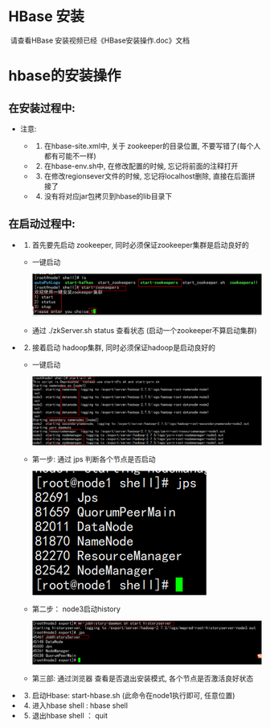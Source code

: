 # HBase 安装

​	请查看HBase 安装视频已经《HBase安装操作.doc》文档

# hbase的安装操作

## 在安装过程中: 

* 注意:

  * 1) 在hbase-site.xml中, 关于 zookeeper的目录位置, 不要写错了(每个人都有可能不一样)
  * 2) 在hbase-env.sh中, 在修改配置的时候, 忘记将前面的注释打开
  * 3) 在修改regionsever文件的时候, 忘记将localhost删除, 直接在后面拼接了

  * 4) 没有将对应jar包拷贝到hbase的lib目录下

## 在启动过程中:

* 1) 首先要先启动 zookeeper, 同时必须保证zookeeper集群是启动良好的

  * 一键启动

    ![image-20210318154734623](images/image-20210318154734623.png)

  * 通过 ./zkServer.sh status  查看状态  (启动一个zookeeper不算启动集群)

* 2) 接着启动 hadoop集群, 同时必须保证hadoop是启动良好的

  * 一键启动

    ![image-20210318154941019](images/image-20210318154941019.png)

  * 第一步: 通过 jps 判断各个节点是否启动  

    ![image-20210318155006352](images/image-20210318155006352.png)

  * 第二步： node3启动history

    ![image-20210318155213666](images/image-20210318155213666.png)

  * 第三部: 通过浏览器 查看是否退出安装模式, 各个节点是否激活良好状态

* 3) 启动Hbase:  start-hbase.sh   (此命令在node1执行即可, 任意位置)

* 4. 进入hbase shell   :  hbase shell

* 5) 退出hbase shell ： quit